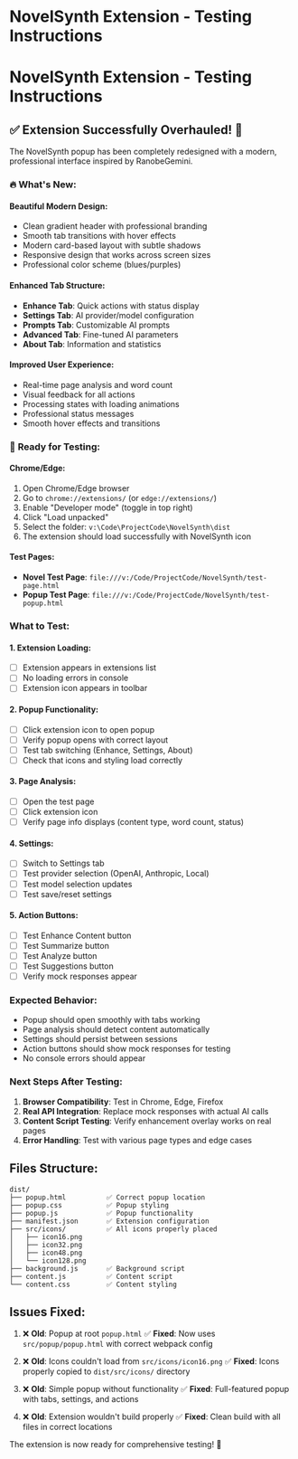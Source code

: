 # NovelSynth Extension - Testing Instructions

# NovelSynth Extension - Testing Instructions

## ✅ Extension Successfully Overhauled! 🎉

The NovelSynth popup has been completely redesigned with a modern, professional interface inspired by RanobeGemini.

### 🔥 **What's New:**

#### **Beautiful Modern Design:**
- Clean gradient header with professional branding
- Smooth tab transitions with hover effects
- Modern card-based layout with subtle shadows
- Responsive design that works across screen sizes
- Professional color scheme (blues/purples)

#### **Enhanced Tab Structure:**
- **Enhance Tab**: Quick actions with status display
- **Settings Tab**: AI provider/model configuration
- **Prompts Tab**: Customizable AI prompts
- **Advanced Tab**: Fine-tuned AI parameters
- **About Tab**: Information and statistics

#### **Improved User Experience:**
- Real-time page analysis and word count
- Visual feedback for all actions
- Processing states with loading animations
- Professional status messages
- Smooth hover effects and transitions

### 🚀 **Ready for Testing:**

#### Chrome/Edge:
1. Open Chrome/Edge browser
2. Go to `chrome://extensions/` (or `edge://extensions/`)
3. Enable "Developer mode" (toggle in top right)
4. Click "Load unpacked"
5. Select the folder: `v:\Code\ProjectCode\NovelSynth\dist`
6. The extension should load successfully with NovelSynth icon

#### Test Pages:
- **Novel Test Page**: `file:///v:/Code/ProjectCode/NovelSynth/test-page.html`
- **Popup Test Page**: `file:///v:/Code/ProjectCode/NovelSynth/test-popup.html`

### What to Test:

#### 1. Extension Loading:
- [ ] Extension appears in extensions list
- [ ] No loading errors in console
- [ ] Extension icon appears in toolbar

#### 2. Popup Functionality:
- [ ] Click extension icon to open popup
- [ ] Verify popup opens with correct layout
- [ ] Test tab switching (Enhance, Settings, About)
- [ ] Check that icons and styling load correctly

#### 3. Page Analysis:
- [ ] Open the test page
- [ ] Click extension icon
- [ ] Verify page info displays (content type, word count, status)

#### 4. Settings:
- [ ] Switch to Settings tab
- [ ] Test provider selection (OpenAI, Anthropic, Local)
- [ ] Test model selection updates
- [ ] Test save/reset settings

#### 5. Action Buttons:
- [ ] Test Enhance Content button
- [ ] Test Summarize button
- [ ] Test Analyze button
- [ ] Test Suggestions button
- [ ] Verify mock responses appear

### Expected Behavior:
- Popup should open smoothly with tabs working
- Page analysis should detect content automatically
- Settings should persist between sessions
- Action buttons should show mock responses for testing
- No console errors should appear

### Next Steps After Testing:
1. **Browser Compatibility**: Test in Chrome, Edge, Firefox
2. **Real API Integration**: Replace mock responses with actual AI calls
3. **Content Script Testing**: Verify enhancement overlay works on real pages
4. **Error Handling**: Test with various page types and edge cases

## Files Structure:
```
dist/
├── popup.html          ✅ Correct popup location
├── popup.css           ✅ Popup styling
├── popup.js            ✅ Popup functionality
├── manifest.json       ✅ Extension configuration
├── src/icons/          ✅ All icons properly placed
│   ├── icon16.png
│   ├── icon32.png
│   ├── icon48.png
│   └── icon128.png
├── background.js       ✅ Background script
├── content.js          ✅ Content script
└── content.css         ✅ Content styling
```

## Issues Fixed:
1. ❌ **Old**: Popup at root `popup.html`
   ✅ **Fixed**: Now uses `src/popup/popup.html` with correct webpack config

2. ❌ **Old**: Icons couldn't load from `src/icons/icon16.png`
   ✅ **Fixed**: Icons properly copied to `dist/src/icons/` directory

3. ❌ **Old**: Simple popup without functionality
   ✅ **Fixed**: Full-featured popup with tabs, settings, and actions

4. ❌ **Old**: Extension wouldn't build properly
   ✅ **Fixed**: Clean build with all files in correct locations

The extension is now ready for comprehensive testing! 🚀
